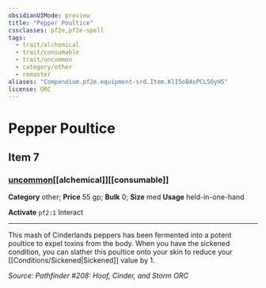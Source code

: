```yaml
---
obsidianUIMode: preview
title: "Pepper Poultice"
cssclasses: pf2e,pf2e-spell
tags:
  - trait/alchemical
  - trait/consumable
  - trait/uncommon
  - category/other
  - remaster
aliases: "Compendium.pf2e.equipment-srd.Item.KlI5oBAsPCL5OyH5"
license: ORC
---
```

# Pepper Poultice
## Item 7
### [uncommon](uncommon "Uncommon Rarity Trait")[[alchemical]][[consumable]]

**Category** other; 
**Price** 55 gp; 
**Bulk** 0; **Size** med
**Usage** held-in-one-hand

**Activate** `pf2:1` Interact

* * *

This mash of Cinderlands peppers has been fermented into a potent poultice to expel toxins from the body. When you have the sickened condition, you can slather this poultice onto your skin to reduce your [[Conditions/Sickened|Sickened]] value by 1.

*Source: Pathfinder #208: Hoof, Cinder, and Storm*
*ORC*